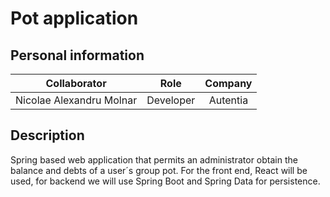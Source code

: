 # Pot application
## Personal information
| Collaborator | Role | Company |
| :-: | :-: | :-: |
| Nicolae Alexandru Molnar | Developer | Autentia |

## Description
Spring based web application that permits an administrator obtain the balance and debts of a user´s group pot. For the front end, React will be used, for backend we will use Spring Boot and Spring Data for persistence.